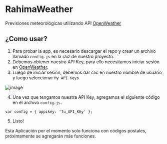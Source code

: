 # RahimaWeather
Previsiones meteorológicas utilizando API [OpenWeather](https://openweathermap.org/)
## ¿Como usar?
1. Para probar la app, es necesario descargar el repo y crear un archivo llamado `config.js` en la raíz de nuestro proyecto. 
2. Debemos obtener nuestra API Key, para ello necesitamos iniciar sesión en [OpenWeather](https://home.openweathermap.org/users/sign_in).
3. Luego de iniciar sesión, debemos dar clic en nuestro nombre de usuario y luego seleccionar `My API Keys` 

 ![image](https://user-images.githubusercontent.com/54995852/171319965-f5ca1861-624a-46e7-90ba-3d5ec0dfbb06.png)

4. Una vez que tengamos nuestra API Key, agregamos el siguiente código en el archivo `config.js.`

`var config = { appikey: 'Tu_API_KEy' };`

5. Listo!

Esta Aplicación por el momento solo funciona con códigos postales, próximamente se agregarán más funciones. 


